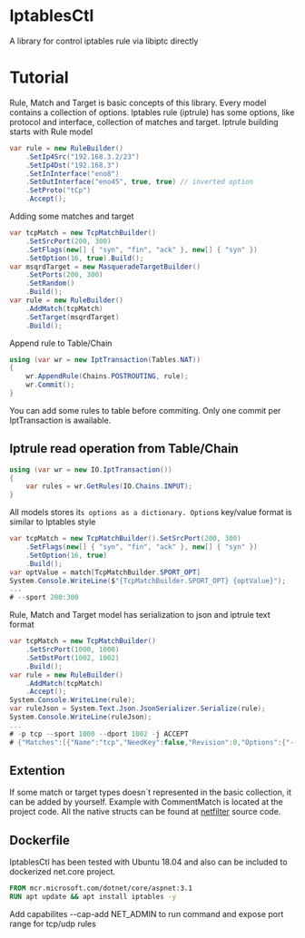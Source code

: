 # IptablesCtl
A library for control iptables rule via libiptc directly
# Tutorial
Rule, Match and Target is basic concepts of this library. Every model contains а collection of options.
Iptables rule (iptrule) has some options, like protocol and interface, collection of matches and target.
Iptrule building starts with Rule model
``` csharp
var rule = new RuleBuilder()
    .SetIp4Src("192.168.3.2/23")
    .SetIp4Dst("192.168.3")
    .SetInInterface("eno8")
    .SetOutInterface("eno45", true, true) // inverted option
    .SetProto("tCp")
    .Accept();
```
Adding some matches and target
``` csharp
var tcpMatch = new TcpMatchBuilder()
    .SetSrcPort(200, 300)
    .SetFlags(new[] { "syn", "fin", "ack" }, new[] { "syn" })
    .SetOption(16, true).Build();
var msqrdTarget = new MasqueradeTargetBuilder()
    .SetPorts(200, 300)
    .SetRandom()
    .Build();
var rule = new RuleBuilder()
    .AddMatch(tcpMatch)
    .SetTarget(msqrdTarget)
    .Build();
```
Append rule to Table/Chain
``` csharp
using (var wr = new IptTransaction(Tables.NAT))
{
    wr.AppendRule(Chains.POSTROUTING, rule);
    wr.Commit();
}
```
You can add some rules to table before commiting. Only one commit per IptTransaction is awailable.
## Iptrule read operation from Table/Chain
``` csharp
using (var wr = new IO.IptTransaction())
{
    var rules = wr.GetRules(IO.Chains.INPUT);
}
```
All models stores it`s options as a dictionary. Option`s key/value format is similar to Iptables style
``` csharp
var tcpMatch = new TcpMatchBuilder().SetSrcPort(200, 300)
    .SetFlags(new[] { "syn", "fin", "ack" }, new[] { "syn" })
    .SetOption(16, true)
    .Build();
var optValue = match[TcpMatchBuilder.SPORT_OPT]
System.Console.WriteLine($"{TcpMatchBuilder.SPORT_OPT} {optValue}");
...
# --sport 200:300
```
Rule, Match and Target model has serialization to json and iptrule text format
``` csharp
var tcpMatch = new TcpMatchBuilder()
    .SetSrcPort(1000, 1000)
    .SetDstPort(1002, 1002)
    .Build();
var rule = new RuleBuilder()
    .AddMatch(tcpMatch)
    .Accept();
System.Console.WriteLine(rule);
var ruleJson = System.Text.Json.JsonSerializer.Serialize(rule);
System.Console.WriteLine(ruleJson);
...
# -p tcp --sport 1000 --dport 1002 -j ACCEPT
# {"Matches":[{"Name":"tcp","NeedKey":false,"Revision":0,"Options":{"--sport":"1000","--dport":"1002"}}],"Target":{"Name":"ACCEPT","Revision":0},"Options":{"-p":"tcp"}}
```
## Extention
If some match or target types doesn`t represented in the basic collection, it can be added by yourself. Example with CommentMatch is located at the project code.
All the native structs can be found at [netfilter](http://charette.no-ip.com:81/programming/doxygen/netfilter/index.html) source code.
## Dockerfile
IptablesCtl has been tested with Ubuntu 18.04 and also can be included to dockerized net.core project. 
``` dockerfile
FROM mcr.microsoft.com/dotnet/core/aspnet:3.1
RUN apt update && apt install iptables -y
```
Add capabilites --cap-add NET_ADMIN to run command and expose port range for tcp/udp rules
